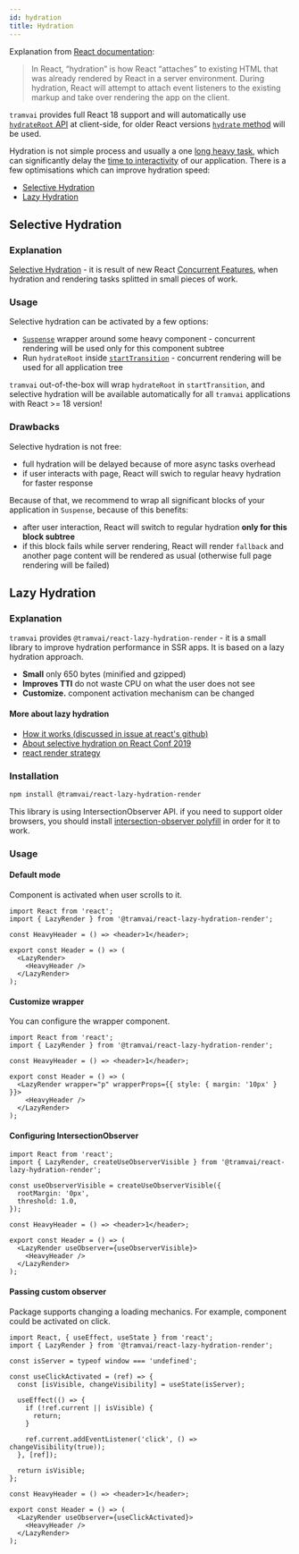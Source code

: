 ```yaml
---
id: hydration
title: Hydration
---
```


Explanation from [React documentation](https://beta.reactjs.org/reference/react-dom/hydrate#hydrating-server-rendered-html):

> In React, “hydration” is how React “attaches” to existing HTML that was already rendered by React in a server environment. During hydration, React will attempt to attach event listeners to the existing markup and take over rendering the app on the client.

`tramvai` provides full React 18 support and will automatically use [`hydrateRoot` API](https://beta.reactjs.org/reference/react-dom/client/hydrateRoot) at client-side, for older React versions [`hydrate` method](https://beta.reactjs.org/reference/react-dom/hydrate) will be used.

Hydration is not simple process and usually a one [long heavy task](https://web.dev/optimize-long-tasks/), which can significantly delay the [time to interactivity](https://web.dev/i18n/en/tti/) of our application. There is a few optimisations which can improve hydration speed:
- [Selective Hydration](#selective-hydration)
- [Lazy Hydration](#lazy-hydration)

## Selective Hydration

### Explanation

[Selective Hydration](https://www.patterns.dev/posts/react-selective-hydration/) - it is result of new React [Concurrent Features](https://beta.reactjs.org/blog/2022/03/29/react-v18#what-is-concurrent-react), when hydration and rendering tasks splitted in small pieces of work.

### Usage

Selective hydration can be activated by a few options:
- [`Suspense`](https://beta.reactjs.org/reference/react/Suspense) wrapper around some heavy component - concurrent rendering will be used only for this component subtree
- Run `hydrateRoot` inside [`startTransition`](https://beta.reactjs.org/reference/react/startTransition) - concurrent rendering will be used for all application tree

`tramvai` out-of-the-box will wrap `hydrateRoot` in `startTransition`, and selective hydration will be available automatically for all `tramvai` applications with React >= 18 version!

### Drawbacks

Selective hydration is not free:
- full hydration will be delayed because of more async tasks overhead
- if user interacts with page, React will swich to regular heavy hydration for faster response

Because of that, we recommend to wrap all significant blocks of your application in `Suspense`, because of this benefits:
- after user interaction, React will switch to regular hydration **only for this block subtree**
- if this block fails while server rendering, React will render `fallback` and another page content will be rendered as usual (otherwise full page rendering will be failed)

## Lazy Hydration

### Explanation

`tramvai` provides `@tramvai/react-lazy-hydration-render` - it is a small library to improve hydration performance in SSR apps. It is based on a lazy hydration approach.

- **Small** only 650 bytes (minified and gzipped)
- **Improves TTI** do not waste CPU on what the user does not see
- **Customize.** component activation mechanism can be changed

#### More about lazy hydration

- [How it works (discussed in issue at react's github)](https://github.com/facebook/react/issues/10923#issuecomment-338715787)
- [About selective hydration on React Conf 2019](https://www.youtube.com/watch?v=UxoX2faIgDQ&t=3372)
- [react render strategy](https://youtu.be/NythxcOI2Mw?t=2925)

### Installation

```bash npm2yarn
npm install @tramvai/react-lazy-hydration-render
```

This library is using IntersectionObserver API. if you need to support older browsers, you should install [intersection-observer polyfill](https://github.com/w3c/IntersectionObserver/tree/master/polyfill) in order for it to work.

### Usage

#### Default mode

Component is activated when user scrolls to it.

```tsx
import React from 'react';
import { LazyRender } from '@tramvai/react-lazy-hydration-render';

const HeavyHeader = () => <header>1</header>;

export const Header = () => (
  <LazyRender>
    <HeavyHeader />
  </LazyRender>
);
```

#### Customize wrapper

You can configure the wrapper component.

```tsx
import React from 'react';
import { LazyRender } from '@tramvai/react-lazy-hydration-render';

const HeavyHeader = () => <header>1</header>;

export const Header = () => (
  <LazyRender wrapper="p" wrapperProps={{ style: { margin: '10px' } }}>
    <HeavyHeader />
  </LazyRender>
);
```

#### Configuring IntersectionObserver

```tsx
import React from 'react';
import { LazyRender, createUseObserverVisible } from '@tramvai/react-lazy-hydration-render';

const useObserverVisible = createUseObserverVisible({
  rootMargin: '0px',
  threshold: 1.0,
});

const HeavyHeader = () => <header>1</header>;

export const Header = () => (
  <LazyRender useObserver={useObserverVisible}>
    <HeavyHeader />
  </LazyRender>
);
```

#### Passing custom observer

Package supports changing a loading mechanics. For example, component could be activated on click.

```tsx
import React, { useEffect, useState } from 'react';
import { LazyRender } from '@tramvai/react-lazy-hydration-render';

const isServer = typeof window === 'undefined';

const useClickActivated = (ref) => {
  const [isVisible, changeVisibility] = useState(isServer);

  useEffect(() => {
    if (!ref.current || isVisible) {
      return;
    }

    ref.current.addEventListener('click', () => changeVisibility(true));
  }, [ref]);

  return isVisible;
};

const HeavyHeader = () => <header>1</header>;

export const Header = () => (
  <LazyRender useObserver={useClickActivated}>
    <HeavyHeader />
  </LazyRender>
);
```
